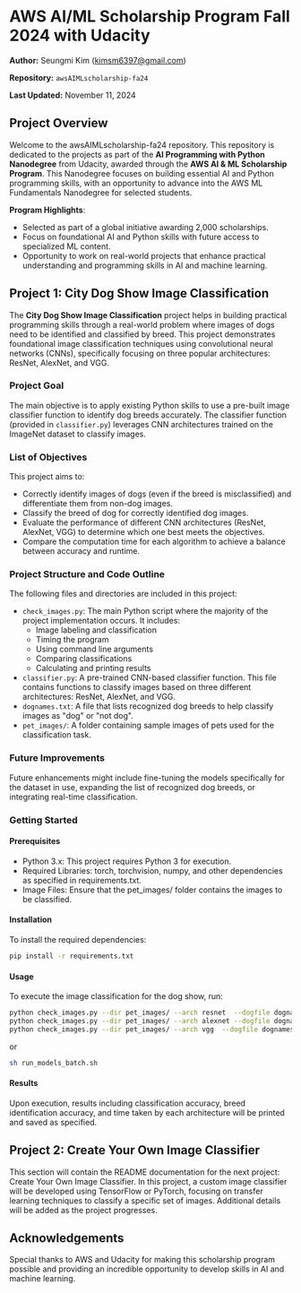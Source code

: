# AWS AI/ML Scholarship Program Fall 2024 with Udacity
**Author:** Seungmi Kim (kimsm6397@gmail.com)

**Repository:** `awsAIMLscholarship-fa24`

**Last Updated:** November 11, 2024

## Project Overview
Welcome to the awsAIMLscholarship-fa24 repository. This repository is dedicated to the projects as part of the **AI Programming with Python Nanodegree** from Udacity, awarded through the **AWS AI & ML Scholarship Program**. This Nanodegree focuses on building essential AI and Python programming skills, with an opportunity to advance into the AWS ML Fundamentals Nanodegree for selected students.

**Program Highlights**:
* Selected as part of a global initiative awarding 2,000 scholarships.
* Focus on foundational AI and Python skills with future access to specialized ML content.
* Opportunity to work on real-world projects that enhance practical understanding and programming skills in AI and machine learning.

## Project 1: City Dog Show Image Classification
The **City Dog Show Image Classification** project helps in building practical programming skills through a real-world problem where images of dogs need to be identified and classified by breed. This project demonstrates foundational image classification techniques using convolutional neural networks (CNNs), specifically focusing on three popular architectures: ResNet, AlexNet, and VGG.
### Project Goal
The main objective is to apply existing Python skills to use a pre-built image classifier function to identify dog breeds accurately. The classifier function (provided in `classifier.py`) leverages CNN architectures trained on the ImageNet dataset to classify images.
### List of Objectives
This project aims to:
* Correctly identify images of dogs (even if the breed is misclassified) and differentiate them from non-dog images.
* Classify the breed of dog for correctly identified dog images.
* Evaluate the performance of different CNN architectures (ResNet, AlexNet, VGG) to determine which one best meets the objectives.
* Compare the computation time for each algorithm to achieve a balance between accuracy and runtime.
### Project Structure and Code Outline
The following files and directories are included in this project:
* `check_images.py`: The main Python script where the majority of the project implementation occurs. It includes:  
  * Image labeling and classification
  * Timing the program
  * Using command line arguments
  * Comparing classifications
  * Calculating and printing results
* `classifier.py`: A pre-trained CNN-based classifier function. This file contains functions to classify images based on three different architectures: ResNet, AlexNet, and VGG.
* `dognames.txt`: A file that lists recognized dog breeds to help classify images as "dog" or "not dog".
* `pet_images/`: A folder containing sample images of pets used for the classification task.
### Future Improvements
Future enhancements might include fine-tuning the models specifically for the dataset in use, expanding the list of recognized dog breeds, or integrating real-time classification.
### Getting Started
#### Prerequisites
* Python 3.x: This project requires Python 3 for execution.
* Required Libraries: torch, torchvision, numpy, and other dependencies as specified in requirements.txt.
* Image Files: Ensure that the pet_images/ folder contains the images to be classified.
#### Installation
To install the required dependencies:
```bash
pip install -r requirements.txt
```
#### Usage
To execute the image classification for the dog show, run:
```bash
python check_images.py --dir pet_images/ --arch resnet  --dogfile dognames.txt > resnet_pet-images.txt
python check_images.py --dir pet_images/ --arch alexnet --dogfile dognames.txt > alexnet_pet-images.txt
python check_images.py --dir pet_images/ --arch vgg  --dogfile dognames.txt > vgg_pet-images.txt
```
or
```bash
sh run_models_batch.sh
```
#### Results
Upon execution, results including classification accuracy, breed identification accuracy, and time taken by each architecture will be printed and saved as specified.

## Project 2: Create Your Own Image Classifier
This section will contain the README documentation for the next project: Create Your Own Image Classifier. In this project, a custom image classifier will be developed using TensorFlow or PyTorch, focusing on transfer learning techniques to classify a specific set of images. Additional details will be added as the project progresses.

## Acknowledgements
Special thanks to AWS and Udacity for making this scholarship program possible and providing an incredible opportunity to develop skills in AI and machine learning.

